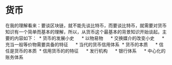 # 货币
在我的理解看来：要谈区块链，就不能先谈比特币，而要谈比特币，就需要对货币知识有一个简单而基本的理解，所以，从货币这个最基本的背景知识开始谈起。主要的内容如下：
  * 货币的发展小史
      * 以物易物
      * 交换媒介的改变小史
      * 充当一般等价物需要具备的特征
      * 当代的货币信用体系
  * 货币的本质
      * 信任是货币的本质
  * 信用货币的的特征
      * 发行机构
      * 银行体系
      * 中心化的账务体系
